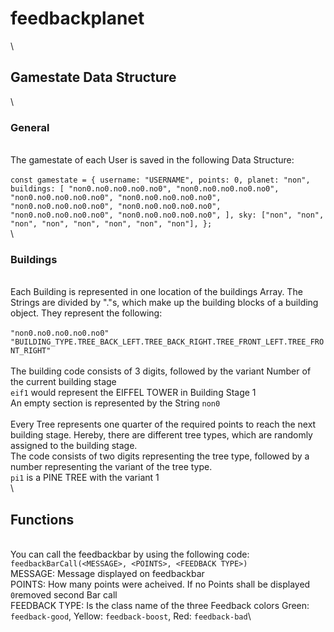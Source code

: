 # feedbackplanet

\

## Gamestate Data Structure

\

### General

\
The gamestate of each User is saved in the following Data Structure:\
\
`const gamestate = { username: "USERNAME", points: 0, planet: "non", buildings: [ "non0.no0.no0.no0.no0", "non0.no0.no0.no0.no0", "non0.no0.no0.no0.no0", "non0.no0.no0.no0.no0", "non0.no0.no0.no0.no0", "non0.no0.no0.no0.no0", "non0.no0.no0.no0.no0", "non0.no0.no0.no0.no0", ], sky: ["non", "non", "non", "non", "non", "non", "non", "non"], };`\
\

### Buildings

\
Each Building is represented in one location of the buildings Array. The Strings are divided by "."s, which make up the building blocks of a building object.
They represent the following:\
\
`"non0.no0.no0.no0.no0"` \
`"BUILDING_TYPE.TREE_BACK_LEFT.TREE_BACK_RIGHT.TREE_FRONT_LEFT.TREE_FRONT_RIGHT"`\
\
The building code consists of 3 digits, followed by the variant Number of the current building stage\
`eif1` would represent the EIFFEL TOWER in Building Stage 1\
An empty section is represented by the String `non0`\
\
Every Tree represents one quarter of the required points to reach the next building stage. Hereby, there are different tree types, which are randomly assigned to the building stage.\
The code consists of two digits representing the tree type, followed by a number representing the variant of the tree type.\
`pi1` is a PINE TREE with the variant 1\
\

## Functions

\
You can call the feedbackbar by using the following code: `feedbackBarCall(<MESSAGE>, <POINTS>, <FEEDBACK TYPE>)`\
MESSAGE: Message displayed on feedbackbar\
POINTS: How many points were acheived. If no Points shall be displayed `0`removed second Bar call\
FEEDBACK TYPE: Is the class name of the three Feedback colors Green: `feedback-good`, Yellow: `feedback-boost`, Red: `feedback-bad`\
